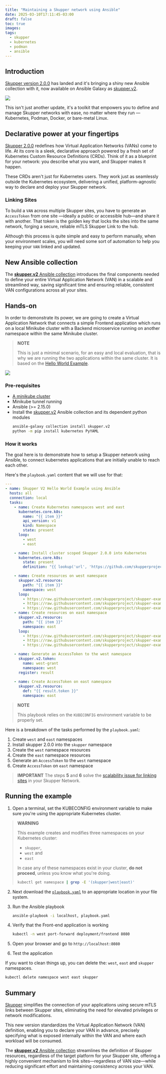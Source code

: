 ```yaml
---
title: "Maintaining a Skupper network using Ansible"
date: 2025-03-10T17:11:45-03:00
draft: false
toc: true
images:
tags:
  - skupper
  - kubernetes
  - podman
  - ansible
---
```


[skupper2]: https://skupper.io/v2/
[skupperv2]: https://galaxy.ansible.com/ui/repo/published/skupper/v2/
[minikube]: https://skupper.io/start/minikube.html
[helloworldv2]: https://github.com/skupperproject/skupper-example-yaml/tree/v2/

## Introduction

[Skupper version 2.0.0][skupper2] has landed and it's bringing a shiny new Ansible collection with it,
now available on Ansible Galaxy as [skupper.v2][skupperv2].

![](images/skupperv2-intro.png)

This isn't just another update, it's a toolkit that empowers you to define and manage Skupper networks with ease,
no matter where they run — Kubernetes, Podman, Docker, or bare-metal Linux.

## Declarative power at your fingertips

[Skupper 2.0.0][skupper2] redefines how Virtual Application Networks (VANs) come to life.
At its core is a sleek, declarative approach powered by a fresh set of Kubernetes Custom Resource Definitions (CRDs). Think of it as a blueprint for your network: you describe what you want, and Skupper makes it happen.

These CRDs aren't just for Kubernetes users. They work just as seamlessly outside the Kubernetes ecosystem, delivering a unified, platform-agnostic way to declare and deploy your Skupper network.

### Linking Sites

To build a `VAN` across multiple Skupper sites, you have to generate an `AccessToken` from one site —ideally a public or accessible hub—and share it with another. That token is the golden key that locks the sites into the same network, forging a secure, reliable mTLS Skupper Link to the hub.

Although this process is quite simple and easy to perform manually, when your environment scales, you will need some sort of automation to help you keeping your `VAN` linked and updated.

## New Ansible collection

The [**skupper.v2** Ansible collection][skupper2] introduces the final components needed to define your entire Virtual Application Network (VAN) in a scalable and streamlined way, saving significant time and ensuring reliable, consistent VAN configurations across all your sites.

## Hands-on

In order to demonstrate its power, we are going to create a Virtual Application Network that connects a simple Frontend
application which runs on a local Minikube cluster with a Backend microservice running on another namespace within the
same Minikube cluster.

> **NOTE**
>
> This is just a minimal scenario, for an easy and local evaluation, that is why we are running the two applications within the same cluster. It is based on the [Hello World Example][helloworldv2].


![](images/hello-world-v2.png)

### Pre-requisites

* [A minikube cluster][minikube]
* Minikube tunnel running
* Ansible (>= 2.15.0)
* Install the [skupper.v2][skupperv2] Ansible collection and its dependent python modules
  ```bash
  ansible-galaxy collection install skupper.v2
  python -m pip install kubernetes PyYAML
  ```

### How it works

The goal here is to demonstrate how to setup a Skupper network using Ansible, to connect
kubernetes applications that are initially unable to reach each other.

Here's the `playbook.yaml` content that we will use for that:

```yaml
---
- name: Skupper V2 Hello World Example using Ansible
  hosts: all
  connection: local
  tasks:
    - name: Create Kubernetes namespaces west and east
      kubernetes.core.k8s:
        name: "{{ item }}"
        api_version: v1
        kind: Namespace
        state: present
      loop:
        - west
        - east

    - name: Install cluster scoped Skupper 2.0.0 into Kubernetes
      kubernetes.core.k8s:
        state: present
        definition: "{{ lookup('url', 'https://github.com/skupperproject/skupper/releases/download/2.0.0/skupper-cluster-scope.yaml', split_lines=False) }}"

    - name: Create resources on west namespace
      skupper.v2.resource:
        path: "{{ item }}"
        namespace: west
      loop:
        - https://raw.githubusercontent.com/skupperproject/skupper-example-yaml/refs/heads/v2/west/site.yaml
        - https://raw.githubusercontent.com/skupperproject/skupper-example-yaml/refs/heads/v2/west/listener.yaml
        - https://raw.githubusercontent.com/skupperproject/skupper-example-yaml/refs/heads/v2/west/frontend.yaml
    - name: Create resources on east namespace
      skupper.v2.resource:
        path: "{{ item }}"
        namespace: east
      loop:
        - https://raw.githubusercontent.com/skupperproject/skupper-example-yaml/refs/heads/v2/east/site.yaml
        - https://raw.githubusercontent.com/skupperproject/skupper-example-yaml/refs/heads/v2/east/connector.yaml
        - https://raw.githubusercontent.com/skupperproject/skupper-example-yaml/refs/heads/v2/east/backend.yaml

    - name: Generate an AccessToken to the west namespace
      skupper.v2.token:
        name: west-grant
        namespace: west
      register: result
    
    - name: Create AccessToken on east namespace
      skupper.v2.resource:
        def: "{{ result.token }}"
        namespace: east
```

> **NOTE**
>
> This playbook relies on the `KUBECONFIG` environment variable to be properly set.

Here is a breakdown of the tasks performed by the `playbook.yaml`:

1. Create `west` and `east` namespaces
2. Install skupper 2.0.0 into the `skupper` namespace
3. Create the `west` namespace resources
4. Create the `east` namespace resources
5. Generate an `AccessToken` to the `west` namespace
6. Create `AccessToken` on `east` namespace

> **IMPORTANT**
> The steps **5** and **6** solve the [scalability issue for linking sites](#linking-sites) in your Skupper Network.

## Running the example

1. Open a terminal, set the KUBECONFIG environment variable to make sure you're using the
appropriate Kubernetes cluster.

> **WARNING**
>
> This example creates and modifies three namespaces on your Kubernetes cluster:
>
> * `skupper`,
> * `west` and
> * `east`
>
> In case any of these namespaces exist in your cluster, **do not proceed**, unless you know what you're doing.
>
>  ```bash
>  kubectl get namespace | grep -E '(skupper|west|east)'
>  ```

2. Next download the [`playbook.yaml`](resources/playbook.yaml) to an appropriate location in your file system.

3. Run the Ansible playbook

   ```bash
   ansible-playbook -i localhost, playbook.yaml
   ```

4. Verify that the Front-end application is working

   ```bash
   kubectl -n west port-forward deployment/frontend 8080
   ```

5. Open your browser and go to `http://localhost:8080`

6. Test the application

If you want to clean things up, you can delete the: `west`, `east` and `skupper` namespaces.

```bash
kubectl delete namespace west east skupper
```

## Summary

[Skupper][skupper2] simplifies the connection of your applications using secure mTLS links between Skupper sites, eliminating the need for elevated privileges or network modifications.

This new version standardizes the Virtual Application Network (VAN) definition, enabling you to declare your VAN in advance, precisely specifying what is exposed internally within the VAN and where each workload will be consumed.

The [**skupper.v2** Ansible collection][skupperv2] streamlines the definition of Skupper resources, regardless of the target platform for your Skupper site, offering a highly convenient mechanism to link sites—regardless of VAN size—while reducing significant effort and maintaining consistency across your VAN.
